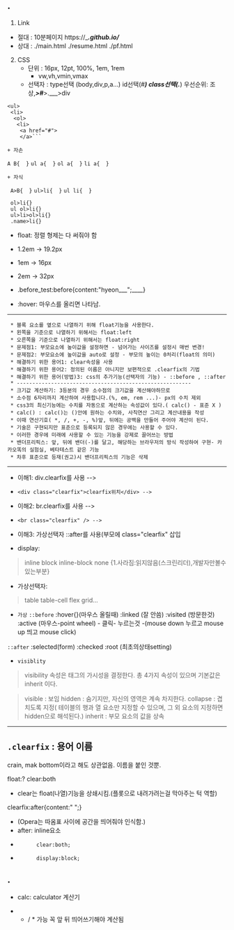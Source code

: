 ## .
1. Link
  - 절대 : 10분페이지 https://______.github.io/_____
  - 상대 : ./main.html
		   ./resume.html
           ./pf.html
2. CSS
   - 단위 : 16px, 12pt, 100%, 1em, 1rem
     - vw,vh,vmin,vmax
   - 선택자 : type선택 (body,div,p,a...)
			 id선택(#___)
             class선택(.___)
             우선순위: 조상,___>#___>.___>div

```
<ul>
 <li>
  <ol>
   <li>
    <a href="#">
    </a>```

+ 자손
```
`A B{  }`
`ul a{  }`
`ol a{  }`
`li a{  }`
```
+ 자식
```
` A>B{  }`
`ul>li{  }`
`ul li{  }`
```
 ol>li{}
 ul ol>li{}
 ul>li>ol>li{}
 .name>li{}
```

* float: 정렬
형제는 다 써줘야 함

* 1.2em -> 19.2px
* 1em -> 16px
* 2em -> 32px

* .before_test:before{content:"hyeon___";____}
* :hover: 마우스를 올리면 나타남.
___
```
 * 블록 요소를 옆으로 나열하기 위해 float기능을 사용한다.
 * 왼쪽을 기준으로 나열하기 위해서는 float:left
 * 오른쪽을 기준으로 나열하기 위해서는 float:right
 * 문제점1: 부모요소에 높이값을 설정하면 - 넘어가는 사이즈를 설정시 매번 변경!
 * 문제점2: 부모요소에 높이값을 auto로 설정 - 부모의 높이는 0처리(float의 의미)
 * 해결하기 위한 용어1: clear속성을 사용
 * 해결하기 위한 용어2: 정의된 이름은 아니지만 보편적으로 .clearfix의 기법
 * 해결하기 위한 용어(방법)3: css의 추가기능(선택자의 기능) - ::before , ::after
 * --------------------------------------------------------
 * 크기값 계산하기: 3등분의 경우 소수점의 크기값을 계산해야하므로
 * 소수점 6자리까지 계산하여 사용합니다.(%, em, rem ...)- px의 수치 제외
 * css3의 최신기능에는 수치를 자동으로 계산하는 속성값이 있다.( calc() - 표준 X )
 * calc() : calc()는 ()안에 원하는 수치와, 사칙연산 그리고 계산내용을 작성
 * 이때 연산기호( *, /, +, -, %)앞, 뒤에는 공백을 만들어 주어야 계산이 된다.
 * 기술은 구현되지만 표준으로 등록되지 않은 경우에는 사용할 수 있다.
 * 이러한 경우에 미래에 사용할 수 있는 기능을 강제로 끌어쓰는 방법
 * 밴더프리픽스: 앞, 뒤에 밴더(-)를 달고, 해당하는 브라우저의 방식 작성하여 구현- 카카오똑의 실험실, 베타테스트 같은 기능
 * 차후 표준으로 등재(권고)시 밴더프리픽스의 기능은 삭제
```
___
* 이해1: div.clearfix를 사용 -->
* `<div class="clearfix">clearfix위치</div> -->`
* 이해2: br.clearfix를 사용 -->
* `<br class="clearfix" /> -->`
* 이해3: 가상선택자 ::after를 사용(부모에 class="clearfix" 삽입


* display:
> inline
block
inline-block
> none {1.사라짐:읽지않음(스크린리더),개발자만볼수있는부분}

* 가상선택자:
> table
table-cell
flex
> grid...


* `가상`
`::before`
:hover{}(마우스 올릴때)
:linked (잘 안씀)
:visited (방문한것)
:active (마우스-point wheel)
        - 클릭- 누르는것
        -(mouse down 누르고 mouse up 띄고 mouse click)

`::after`
:selected(form)
:checked
:root (최초의상태setting)

* `visiblity`
> visibility 속성은 태그의 가시성을 결정한다. 총 4가지 속성이 있으며 기본값은 inherit 이다.

>visible : 보임
hidden : 숨기지만, 자신의 영역은 계속 차지한다.
collapse : 겹치도록 지정( 테이블의 행과 열 요소만 지정할 수 있으며, 그 외 요소의 지정하면 hidden으로 해석된다.)
> inherit	: 부모 요소의 값을 상속


___
## `.clearfix` : 용어 이름
crain, mak bottom이라고 해도 상관없음. 이름을 붙인 것뿐.

float:?
clear:both
  - clear는 float(나열)기능을 상쇄시킴.(플롯으로 내려가려는걸 막아주는 턱 역할)

clearfix:after{content:" ";}
  - (Opera는 따옴표 사이에 공간을 띄어줘야 인식함.)
  - after: inline요소
  -           clear:both;
  -           display:block;

## .
* calc: calculator 계산기
 + - / * 가능
 꼭 앞 뒤 띄어쓰기해야 계산됨